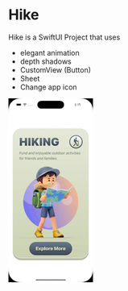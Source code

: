 # Hike
Hike is a SwiftUI Project that uses
*  elegant animation
*  depth shadows
*  CustomView (Button)
*  Sheet
*  Change app icon

![](Hiking.gif)
